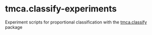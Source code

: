 # tmca.classify-experiments
Experiment scripts for proportional classification with the [tmca.classify](https://github.com/tm4ss/tmca.classify) package
